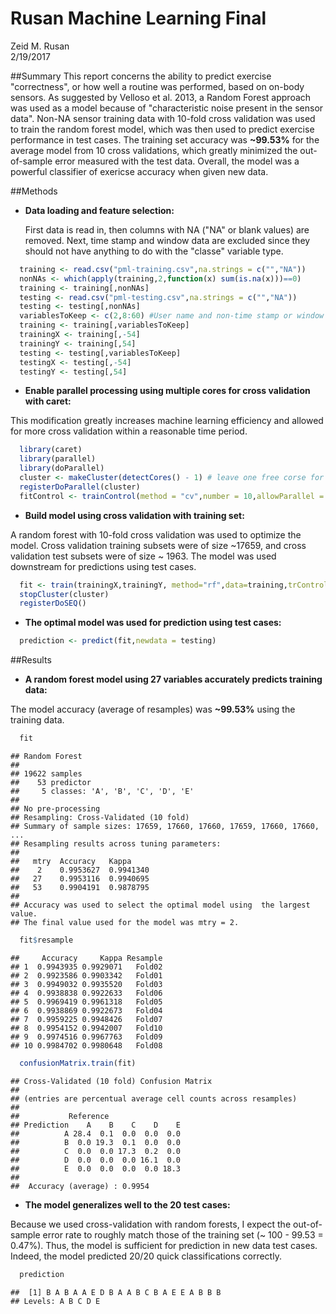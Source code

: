 # Rusan Machine Learning Final
Zeid M. Rusan  
2/19/2017  



##Summary
This report concerns the ability to predict exercise "correctness", or how well a routine was performed, based on on-body sensors. As suggested by Velloso et al. 2013, a Random Forest approach was used as a model because of "characteristic noise present in the sensor data". Non-NA sensor training data with 10-fold cross validation was used to train the random forest model, which was then used to predict exercise performance in test cases. The training set accuracy was **~99.53%** for the average model from 10 cross validations, which greatly minimized the out-of-sample error measured with the test data. Overall, the model was a powerful classifier of exericse accuracy when given new data.

##Methods
* **Data loading and feature selection:** 

  First data is read in, then columns with NA ("NA" or blank values) are removed. Next, time stamp and window data are excluded since they should not have anything to do with the "classe" variable type.

```r
  training <- read.csv("pml-training.csv",na.strings = c("","NA"))
  nonNAs <- which(apply(training,2,function(x) sum(is.na(x)))==0)
  training <- training[,nonNAs]
  testing <- read.csv("pml-testing.csv",na.strings = c("","NA"))
  testing <- testing[,nonNAs]
  variablesToKeep <- c(2,8:60) #User name and non-time stamp or window data + classe variable
  training <- training[,variablesToKeep]
  trainingX <- training[,-54]
  trainingY <- training[,54]
  testing <- testing[,variablesToKeep]
  testingX <- testing[,-54]
  testingY <- testing[,54]
```
* **Enable parallel processing using multiple cores for cross validation with caret:** 

This modification greatly increases machine learning efficiency and allowed for more cross validation within a reasonable time period.

```r
  library(caret)
  library(parallel)
  library(doParallel)
  cluster <- makeCluster(detectCores() - 1) # leave one free corse for OS
  registerDoParallel(cluster)
  fitControl <- trainControl(method = "cv",number = 10,allowParallel = TRUE)
```

* **Build model using cross validation with training set:**

A random forest with 10-fold cross validation was used to optimize the model. Cross validation training subsets were of size ~17659, and cross validation test subsets were of size ~ 1963. The model was used downstream for predictions using test cases.

```r
  fit <- train(trainingX,trainingY, method="rf",data=training,trControl = fitControl)
  stopCluster(cluster)
  registerDoSEQ()
```

* **The optimal model was used for prediction using test cases:**

```r
  prediction <- predict(fit,newdata = testing)
```

##Results
* **A random forest model using 27 variables accurately predicts training data:**

The model accuracy (average of resamples) was **~99.53%** using the training data.

```r
  fit
```

```
## Random Forest 
## 
## 19622 samples
##    53 predictor
##     5 classes: 'A', 'B', 'C', 'D', 'E' 
## 
## No pre-processing
## Resampling: Cross-Validated (10 fold) 
## Summary of sample sizes: 17659, 17660, 17660, 17659, 17660, 17660, ... 
## Resampling results across tuning parameters:
## 
##   mtry  Accuracy   Kappa    
##    2    0.9953627  0.9941340
##   27    0.9953116  0.9940695
##   53    0.9904191  0.9878795
## 
## Accuracy was used to select the optimal model using  the largest value.
## The final value used for the model was mtry = 2.
```

```r
  fit$resample
```

```
##     Accuracy     Kappa Resample
## 1  0.9943935 0.9929071   Fold02
## 2  0.9923586 0.9903342   Fold01
## 3  0.9949032 0.9935520   Fold03
## 4  0.9938838 0.9922633   Fold06
## 5  0.9969419 0.9961318   Fold05
## 6  0.9938869 0.9922673   Fold04
## 7  0.9959225 0.9948426   Fold07
## 8  0.9954152 0.9942007   Fold10
## 9  0.9974516 0.9967763   Fold09
## 10 0.9984702 0.9980648   Fold08
```

```r
  confusionMatrix.train(fit)
```

```
## Cross-Validated (10 fold) Confusion Matrix 
## 
## (entries are percentual average cell counts across resamples)
##  
##           Reference
## Prediction    A    B    C    D    E
##          A 28.4  0.1  0.0  0.0  0.0
##          B  0.0 19.3  0.1  0.0  0.0
##          C  0.0  0.0 17.3  0.2  0.0
##          D  0.0  0.0  0.0 16.1  0.0
##          E  0.0  0.0  0.0  0.0 18.3
##                             
##  Accuracy (average) : 0.9954
```

* **The model generalizes well to the 20 test cases:**

Because we used cross-validation with random forests, I expect the out-of-sample error rate to roughly match those of the training set (~ 100 - 99.53 = 0.47%). Thus, the model is sufficient for prediction in new data test cases. Indeed, the model predicted 20/20 quick classifications correctly.

```r
  prediction
```

```
##  [1] B A B A A E D B A A B C B A E E A B B B
## Levels: A B C D E
```
